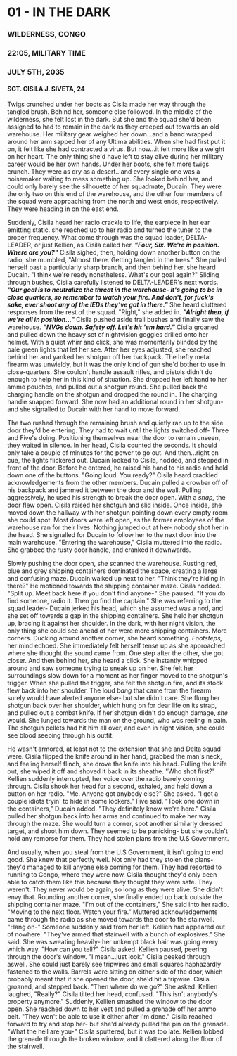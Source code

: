 # 01 - IN THE DARK
### WILDERNESS, CONGO
### 22:05, MILITARY TIME
### JULY 5TH, 2035
#### SGT. CISILA J. SIVETA, 24

Twigs crunched under her boots as Cisila made her way through the tangled brush. Behind her, someone else followed. In the middle of the wilderness, she felt lost in the dark. But she and the squad she'd been assigned to had to remain in the dark as they creeped out towards an old warehouse. Her military gear weighed her down...and a band wrapped around her arm sapped her of any Ultima abilities. When she had first put it on, it felt like she had contracted a virus. But now...it felt more like a weight on her heart. The only thing she'd have left to stay alive during her military career would be her own hands. Under her boots, she felt more twigs crunch. They were as dry as a desert...and every single one was a noisemaker waiting to mess something up. She looked behind her, and could only barely see the silhouette of her squadmate, Ducain. They were the only two on this end of the warehouse, and the other four members of the squad were approaching from the north and west ends, respectively. They were heading in on the east end.

Suddenly, Cisila heard her radio crackle to life, the earpiece in her ear emitting static. she reached up to her radio and turned the tuner to the proper frequency. What come through was the squad leader, DELTA-LEADER, or just Kellien, as Cisila called her. ***"Four, Six. We're in position. Where are you?"*** Cisila sighed, then, holding down another button on the radio, she mumbled, "Almost there. Getting tangled in the trees." She pulled herself past a particularly sharp branch, and then behind her, she heard Ducain. "I think we're ready nonetheless. What's our goal again?" Sliding through bushes, Cisila carefully listened to DELTA-LEADER's next words. ***"Our goal is to neutralize the threat in the warehouse- it's going to be in close quarters, so remember to watch your fire. And don't, for fuck's sake, ever shoot any of the IEDs they've got in there."*** She heard cluttered responses from the rest of the squad. "Right," she added in. ***"Alright then, if we're all in position..."*** Cisila pushed aside frail bushes and finally saw the warehouse. ***"NVGs down. Safety off. Let's hit 'em hard."*** Cisila groaned and pulled down the heavy set of nightvision goggles drilled onto her helmet. With a quiet whirr and click, she was momentarily blinded by the pale green lights that let her see. After her eyes adjusted, she reached behind her and yanked her shotgun off her backpack. The hefty metal firearm was unwieldy, but it was the only kind of gun she'd bother to use in close-quarters. She couldn't handle assault rifles, and pistols didn't do enough to help her in this kind of situation. She dropped her left hand to her ammo pouches, and pulled out a shotgun round. She pulled back the charging handle on the shotgun and dropped the round in. The charging handle snapped forward. She now had an additional round in her shotgun- and she signalled to Ducain with her hand to move forward.

The two rushed through the remaining brush and quietly ran up to the side door they'd be entering. They had to wait until the lights switched off- Three and Five's doing. Positioning themselves near the door to remain unseen, they waited in silence. In her head, Cisila counted the seconds. It should only take a couple of minutes for the power to go out. And then...right on cue, the lights flickered out. Ducain looked to Cisila, nodded, and stepped in front of the door. Before he entered, he raised his hand to his radio and held down one of the buttons. "Going loud. You ready?" Cisila heard crackled acknowledgements from the other members. Ducain pulled a crowbar off of his backpack and jammed it between the door and the wall. Pulling aggressively, he used his strength to break the door open. With a *snap,* the door flew open. Cisila raised her shotgun and slid inside. Once inside, she moved down the hallway with her shotgun pointing down every empty room she could spot. Most doors were left open, as the former employees of the warehouse ran for their lives. Nothing jumped out at her- nobody shot her in the head. She signalled for Ducain to follow her to the next door into the main warehouse. "Entering the warehouse," Cisila muttered into the radio. She grabbed the rusty door handle, and cranked it downwards. 

Slowly pushing the door open, she scanned the warehouse. Rusting red, blue and grey shipping containers dominated the space, creating a large and confusing maze. Ducain walked up next to her. "Think they're hiding in there?" He motioned towards the shipping container maze. Cisila nodded. "Split up. Meet back here if you don't find anyone-" She paused. "If you do find someone, radio it. Then go find the captain." She was referring to the squad leader- Ducain jerked his head, which she assumed was a nod, and she set off towards a gap in the shipping containers. She held her shotgun up, bracing it against her shoulder. In the dark, with her night vision, the only thing she could see ahead of her were more shipping containers. More corners. Ducking around another corner, she heard something. *Footsteps,* her mind echoed. She immediately felt herself tense up as she approached where she thought the sound came from. One step after the other, she got closer. And then behind her, she heard a click. She instantly whipped around and saw someone trying to sneak up on her. She felt her surroundings slow down for a moment as her finger moved to the shotgun's trigger. When she pulled the trigger, she felt the shotgun fire, and its stock flew back into her shoulder. The loud *bang* that came from the firearm surely would have alerted anyone else- but she didn't care. She flung her shotgun back over her shoulder, which hung on for dear life on its strap, and pulled out a combat knife. If her shotgun didn't do enough damage, *she* would. She lunged towards the man on the ground, who was reeling in pain. The shotgun pellets had hit him all over, and even in night vision, she could see blood seeping through his outfit.

He wasn't armored, at least not to the extension that she and Delta squad were. Cisila flipped the knife around in her hand, grabbed the man's neck, and feeling herself flinch, she drove the knife into his head. Pulling the knife out, she wiped it off and shoved it back in its sheathe. "Who shot first?" Kellien suddenly interrupted, her voice over the radio barely coming through. Cisila shook her head for a second, exhaled, and held down a button on her radio. "Me. Anyone got anybody else?" She asked. "I got a couple idiots tryin' to hide in some lockers." Five said. "Took one down in the containers," Ducain added. "They definitely know we're here." Cisila pulled her shotgun back into her arms and continued to make her way through the maze. She would turn a corner, spot another similarly dressed target, and shoot him down. They seemed to be panicking- but she couldn't hold any remorse for them. They had stolen plans from the U.S Government. 

And usually, when you steal from the U.S Government, it isn't going to end good. She knew that perfectly well. Not only had they stolen the plans- they'd managed to kill anyone else coming for them. They had resorted to running to Congo, where they were now. Cisila thought they'd only been able to catch them like this because they thought they were safe. They weren't. They never would be again, so long as they were alive. She didn't envy that. Rounding another corner, she finally ended up back outside the shipping container maze. "I'm out of the containers," She said into her radio. "Moving to the next floor. Watch your fire." Muttered acknowledgements came through the radio as she moved towards the door to the stairwell. "Hang on-" Someone suddenly said from her left. Kellien had appeared out of nowhere. "They've armed that stairwell with a bunch of explosives." She said. She was sweating heavily- her unkempt black hair was going every which way. "How can you tell?" Cisila asked. Kellien paused, peering through the door's window. "I mean...just look." Cisila peeked through aswell. She could just barely see tripwires and small squares haphazardly fastened to the walls. Barrels were sitting on either side of the door, which probably meant that if she opened the door, she'd hit a tripwire. Cisila groaned, and stepped back. "Then where do we go?" She asked. Kellien laughed, "Really?" Cisila tilted her head, confused. "This isn't anybody's property anymore." Suddenly, Kellien smashed the window to the door open. She reached down to her vest and pulled a grenade off her ammo belt. "They won't be able to use it either after I'm done." Cisila reached forward to try and stop her- but she'd already pulled the pin on the grenade. "What the hell are you-" Cisila sputtered, but it was too late. Kellien lobbed the grenade through the broken window, and it clattered along the floor of the stairwell. 
